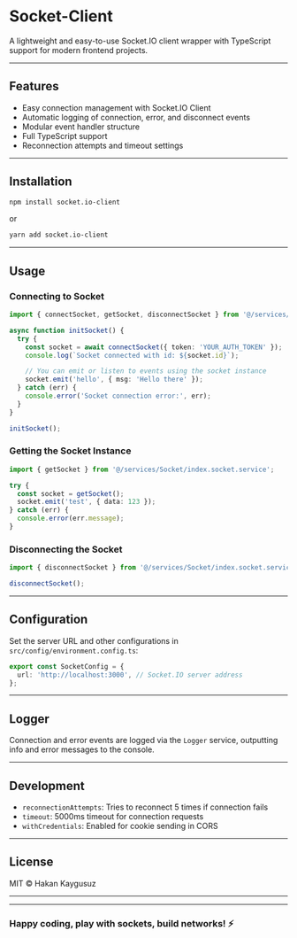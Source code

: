 # Socket-Client

A lightweight and easy-to-use Socket.IO client wrapper with TypeScript support for modern frontend projects.

---

## Features

- Easy connection management with Socket.IO Client
- Automatic logging of connection, error, and disconnect events
- Modular event handler structure
- Full TypeScript support
- Reconnection attempts and timeout settings

---

## Installation

```bash
npm install socket.io-client
```

or

```bash
yarn add socket.io-client
```

---

## Usage

### Connecting to Socket

```ts
import { connectSocket, getSocket, disconnectSocket } from '@/services/Socket/index.socket.service';

async function initSocket() {
  try {
    const socket = await connectSocket({ token: 'YOUR_AUTH_TOKEN' });
    console.log(`Socket connected with id: ${socket.id}`);

    // You can emit or listen to events using the socket instance
    socket.emit('hello', { msg: 'Hello there' });
  } catch (err) {
    console.error('Socket connection error:', err);
  }
}

initSocket();
```

### Getting the Socket Instance

```ts
import { getSocket } from '@/services/Socket/index.socket.service';

try {
  const socket = getSocket();
  socket.emit('test', { data: 123 });
} catch (err) {
  console.error(err.message);
}
```

### Disconnecting the Socket

```ts
import { disconnectSocket } from '@/services/Socket/index.socket.service';

disconnectSocket();
```

---

## Configuration

Set the server URL and other configurations in `src/config/environment.config.ts`:

```ts
export const SocketConfig = {
  url: 'http://localhost:3000', // Socket.IO server address
};
```

---

## Logger

Connection and error events are logged via the `Logger` service, outputting info and error messages to the console.

---

## Development

- `reconnectionAttempts`: Tries to reconnect 5 times if connection fails
- `timeout`: 5000ms timeout for connection requests
- `withCredentials`: Enabled for cookie sending in CORS

---

## License

MIT © Hakan Kaygusuz

---

---

### Happy coding, play with sockets, build networks! ⚡
